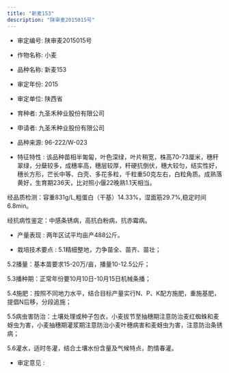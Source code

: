 ```yaml
---
title: "新麦153"
description: "陕审麦2015015号"
---
```

* 审定编号:  陕审麦2015015号

*  作物名称:  小麦

*  品种名称:  新麦153

*  审定年份:  2015

*  审定单位:  陕西省

* 育种者:  九圣禾种业股份有限公司

*  申请者:  九圣禾种业股份有限公司

*  品种来源:  96-222/W-023

*  特征特性 : 
该品种苗相半匍匐，叶色深绿，叶片稍宽，株高70-73厘米，穗秆翠绿，分蘖较多，成穗率高，穗层较厚，秆硬抗倒伏，穗大较匀，结实性好，穗长方形，芒长中等、白壳、多花多粒，千粒重50克左右，白粒角质。成熟落黄好，生育期236天，比对照小偃22晚熟1.1天相当。
经品质检测：容重831g/L,粗蛋白（干基）14.33%，湿面筋29.7%,稳定时间6.8min。
经抗病性鉴定：中感条锈病，高抗白粉病，抗赤霉病。

 
*  产量表现 : 
两年区试平均亩产488公斤。

*  栽培技术要点 : 
5.1精细整地，力争苗全、苗齐、苗壮；
5.2播量：基本苗要求15-20万/亩，播量10-12.5公斤；
5.3播种期：正常年份要10月10日-10月15日机械条播；
5.4施肥：按照不同地力水平，结合目标产量实行N、P、K配方施肥，重施基肥，提倡N后移，分段追施；
5.5病虫害防治：土壤处理或种子包衣，小麦拔节至抽穗期注意防治麦红蜘蛛和麦蚜虫为害，小麦抽穗期灌浆期注意防治小麦叶穗病害和麦蚜虫为害，注意防治条锈病；
5.6灌水，适时冬灌，结合土壤水份含量及气候特点，酌情春灌。


*  审定意见 : 


